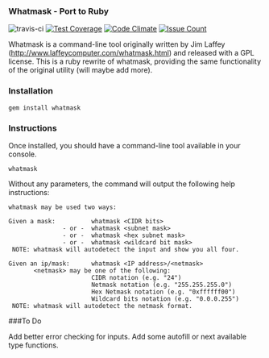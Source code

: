 ### Whatmask - Port to Ruby
![travis-ci](https://travis-ci.org/geezyx/whatmask.svg?branch=master)
[![Test Coverage](https://codeclimate.com/github/geezyx/whatmask/badges/coverage.svg)](https://codeclimate.com/github/geezyx/whatmask/coverage)
[![Code Climate](https://codeclimate.com/github/geezyx/whatmask/badges/gpa.svg)](https://codeclimate.com/github/geezyx/whatmask)
[![Issue Count](https://codeclimate.com/github/geezyx/whatmask/badges/issue_count.svg)](https://codeclimate.com/github/geezyx/whatmask)

Whatmask is a command-line tool originally written by Jim Laffey (http://www.laffeycomputer.com/whatmask.html) and released with a GPL license.  This is a ruby rewrite of whatmask, providing the same functionality of the original utility (will maybe add more).

### Installation

```
gem install whatmask
```

### Instructions

Once installed, you should have a command-line tool available in your console.
```
whatmask
```
Without any parameters, the command will output the following help instructions:
```
whatmask may be used two ways:

Given a mask:          whatmask <CIDR bits>
               - or -  whatmask <subnet mask>
               - or -  whatmask <hex subnet mask>
               - or -  whatmask <wildcard bit mask>
 NOTE: whatmask will autodetect the input and show you all four.

Given an ip/mask:      whatmask <IP address>/<netmask>
       <netmask> may be one of the following:
                       CIDR notation (e.g. "24")
                       Netmask notation (e.g. "255.255.255.0")
                       Hex Netmask notation (e.g. "0xffffff00")
                       Wildcard bits notation (e.g. "0.0.0.255")
 NOTE: whatmask will autodetect the netmask format.
```

###To Do

Add better error checking for inputs. Add some autofill or next available type functions.
